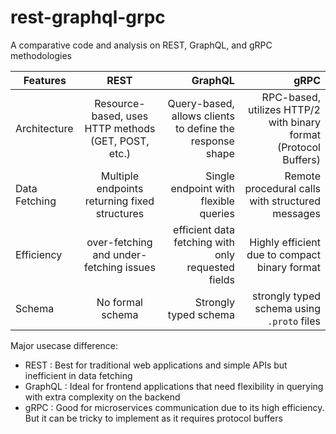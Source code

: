 # rest-graphql-grpc
A comparative code and analysis on REST, GraphQL, and gRPC methodologies


| Features        | REST           | GraphQL  | gRPC |
| ------------- |:-------------:| -----:|----:|
| Architecture    | Resource-based, uses HTTP methods (GET, POST, etc.) | Query-based, allows clients to define the response shape | RPC-based, utilizes HTTP/2 with binary format (Protocol Buffers)
| Data Fetching      | Multiple endpoints returning fixed structures     |   Single endpoint with flexible queries | Remote procedural calls with structured messages
| Efficiency | over-fetching and under-fetching issues      |    efficient data fetching with only requested fields | Highly efficient due to compact binary format
| Schema | No formal schema | Strongly typed schema | strongly typed schema using ```.proto``` files



Major usecase difference:

* REST : Best for traditional web applications and simple APIs but inefficient in data fetching
* GraphQL : Ideal for frontend applications that need flexibility in querying with extra complexity on the backend
* gRPC : Good for microservices communication due to its high efficiency. But it can be tricky to implement as it requires protocol buffers